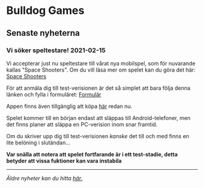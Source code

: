 # Bulldog Games

## Senaste nyheterna

### Vi söker speltestare! 2021-02-15

Vi accepterar just nu speltestare till vårat nya mobilspel, som för nuvarande kallas "Space Shooters". Om du vill läsa mer om spelet kan du göra det här: [Space Shooters](spaceshooters.md)

För att anmäla dig till test-verisionen är det så simplet att bara följa denna länken och fylla i formuläret: [Formulär](https://forms.office.com/Pages/ResponsePage.aspx?id=0VSkAQ6W7U6j8GxjjXT2jcbDIxONJatFkPtrJbHnC81UMFFHVkRPWlY1VFQ0WUpMUFgwVjJROTY0Ri4u)

Appen finns även tillgänglig att köpa [här](https://play.google.com/store/apps/details?id=com.BulldogGames.BulldogGames) redan nu.

Spelet kommer till en början endast att släppas till Android-telefoner, men det finns planer att släppa en PC-verision inom snar framtid.

Om du skriver upp dig till test-verisionen *kanske* det till och med finns en lite belöning i slutändan...

**Var snälla att notera att spelet fortfarande är i ett test-stadie, detta betyder att vissa fuktioner kan vara instabila**

---

*Äldre nyheter kan du hitta [här.](news.md)*
